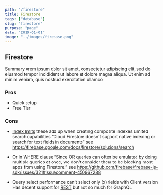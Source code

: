 ```yaml
---
path: "/firestore"
title: Firestore
tags: ["database"]
slug: "firestore"
purpose: "page"
date: "2019-01-01"
image: "../images/firebase.png"
---
```


## Firestore

Summary orem ipsum dolor sit amet, consectetur adipiscing elit, sed do eiusmod tempor incididunt ut labore et dolore magna aliqua. Ut enim ad minim veniam, quis nostrud exercitation ullamco

<div class="product">

### Pros

- Quick setup
- Free Tier

### Cons

- [Index limits](https://cloud.google.com/datastore/docs/concepts/indexes#index_limits) these add up when creating composite indexes
  Limited search capabilities “Cloud Firestore doesn't support native indexing or search for text fields in documents” see https://firebase.google.com/docs/firestore/solutions/search

- Or in WHERE clause “Since OR queries can often be emulated by doing multiple queries at once, we don't consider them to be blocking most apps from using Firestore.” see https://github.com/firebase/firebase-js-sdk/issues/321#issuecomment-450967288

- Query select performance can’t select only (x) fields with Client version
  Has decent support for [REST](https://firebase.google.com/docs/firestore/reference/rest) but not so much for GraphQL

<div>
